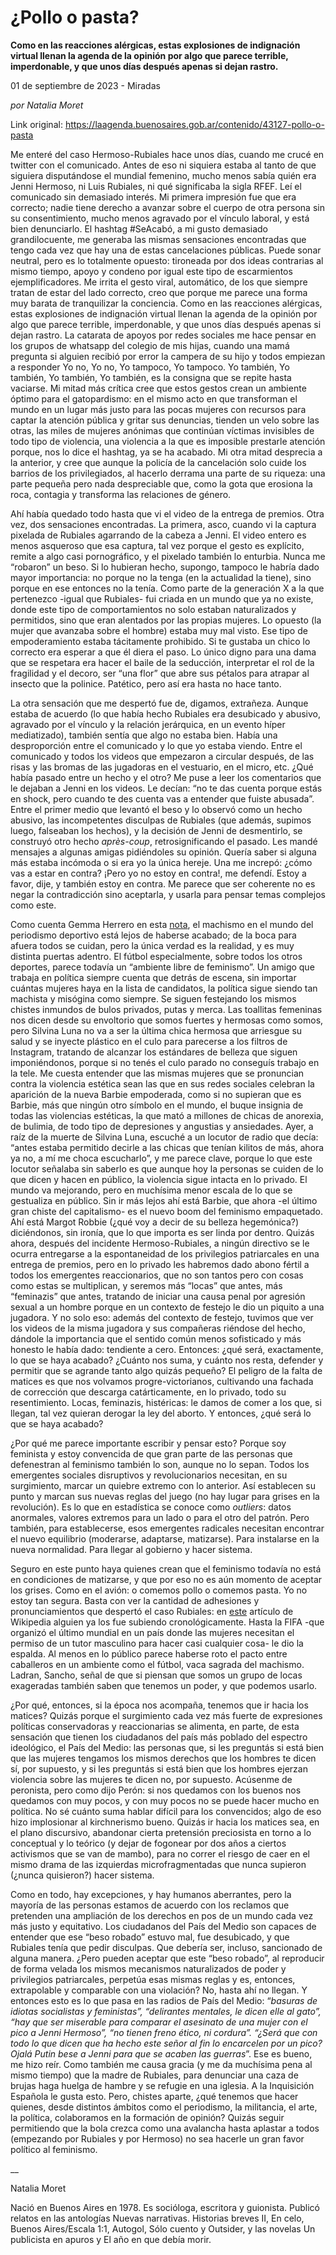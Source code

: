 # ¿Pollo o pasta?

**Como en las reacciones alérgicas, estas explosiones de indignación virtual llenan la agenda de la opinión por algo que parece terrible, imperdonable, y que unos días después apenas si dejan rastro.**

01 de septiembre de 2023 - Miradas

_por Natalia Moret_

Link original: https://laagenda.buenosaires.gob.ar/contenido/43127-pollo-o-pasta



Me enteré del caso Hermoso-Rubiales hace unos días, cuando me crucé en twitter con el comunicado. Antes de eso ni siquiera estaba al tanto de que siguiera disputándose el mundial femenino, mucho menos sabía quién era Jenni Hermoso, ni Luis Rubiales, ni qué significaba la sigla RFEF. Leí el comunicado sin demasiado interés. Mi primera impresión fue que era correcto; nadie tiene derecho a avanzar sobre el cuerpo de otra persona sin su consentimiento, mucho menos agravado por el vínculo laboral, y está bien denunciarlo. El hashtag #SeAcabó, a mi gusto demasiado grandilocuente, me generaba las mismas sensaciones encontradas que tengo cada vez que hay una de estas cancelaciones públicas. Puede sonar neutral, pero es lo totalmente opuesto: tironeada por dos ideas contrarias al mismo tiempo, apoyo y condeno por igual este tipo de escarmientos ejemplificadores. Me irrita el gesto viral, automático, de los que siempre tratan de estar del lado correcto, creo que porque me parece una forma muy barata de tranquilizar la conciencia. Como en las reacciones alérgicas, estas explosiones de indignación virtual llenan la agenda de la opinión por algo que parece terrible, imperdonable, y que unos días después apenas si dejan rastro. La catarata de apoyos por redes sociales me hace pensar en los grupos de whatsapp del colegio de mis hijas, cuando una mamá pregunta si alguien recibió por error la campera de su hijo y todos empiezan a responder Yo no, Yo no, Yo tampoco, Yo tampoco. Yo también, Yo también, Yo también, Yo también, es la consigna que se repite hasta vaciarse. Mi mitad más crítica cree que estos gestos crean un ambiente óptimo para el gatopardismo: en el mismo acto en que transforman el mundo en un lugar más justo para las pocas mujeres con recursos para captar la atención pública y gritar sus denuncias, tienden un velo sobre las otras, las miles de mujeres anónimas que continúan víctimas invisibles de todo tipo de violencia, una violencia a la que es imposible prestarle atención porque, nos lo dice el hashtag, ya se ha acabado. Mi otra mitad desprecia a la anterior, y cree que aunque la policía de la cancelación solo cuide los barrios de los privilegiados, al hacerlo derrama una parte de su riqueza: una parte pequeña pero nada despreciable que, como la gota que erosiona la roca, contagia y transforma las relaciones de género.




Ahí había quedado todo hasta que vi el video de la entrega de premios. Otra vez, dos sensaciones encontradas. La primera, asco, cuando vi la captura pixelada de Rubiales agarrando de la cabeza a Jenni. El video entero es menos asqueroso que esa captura, tal vez porque el gesto es explícito, remite a algo casi pornográfico, y el pixelado también lo enturbia. Nunca me “robaron” un beso. Si lo hubieran hecho, supongo, tampoco le habría dado mayor importancia: no porque no la tenga (en la actualidad la tiene), sino porque en ese entonces no la tenía. Como parte de la generación X a la que pertenezco -igual que Rubiales- fui criada en un mundo que ya no existe, donde este tipo de comportamientos no solo estaban naturalizados y permitidos, sino que eran alentados por las propias mujeres. Lo opuesto (la mujer que avanzaba sobre el hombre) estaba muy mal visto. Ese tipo de empoderamiento estaba tácitamente prohibido. Si te gustaba un chico lo correcto era esperar a que él diera el paso. Lo único digno para una dama que se respetara era hacer el baile de la seducción, interpretar el rol de la fragilidad y el decoro, ser “una flor” que abre sus pétalos para atrapar al insecto que la polinice. Patético, pero así era hasta no hace tanto.




La otra sensación que me despertó fue de, digamos, extrañeza. Aunque estaba de acuerdo (lo que había hecho Rubiales era desubicado y abusivo, agravado por el vínculo y la relación jerárquica, en un evento híper mediatizado), también sentía que algo no estaba bien. Había una desproporción entre el comunicado y lo que yo estaba viendo. Entre el comunicado y todos los videos que empezaron a circular después, de las risas y las bromas de las jugadoras en el vestuario, en el micro, etc. ¿Qué había pasado entre un hecho y el otro? Me puse a leer los comentarios que le dejaban a Jenni en los videos. Le decían: “no te das cuenta porque estás en shock, pero cuando te des cuenta vas a entender que fuiste abusada”. Entre el primer medio que levantó el beso y lo observó como un hecho abusivo, las incompetentes disculpas de Rubiales (que además, supimos luego, falseaban los hechos), y la decisión de Jenni de desmentirlo, se construyó otro hecho *après-coup*, retrosignificando el pasado. Les mandé mensajes a algunas amigas pidiéndoles su opinión. Quería saber si alguna más estaba incómoda o si era yo la única hereje. Una me increpó: ¿cómo vas a estar en contra? ¡Pero yo no estoy en contra!, me defendí. Estoy a favor, dije, y también estoy en contra. Me parece que ser coherente no es negar la contradicción sino aceptarla, y usarla para pensar temas complejos como este.




Como cuenta Gemma Herrero en esta [nota](https://sport.jotdown.es/2023/08/27/como-ibamos-a-explicar-la-situacion-de-las-futbolistas-si-en-las-redacciones-estamos-rodeadas-de-rubiales), el machismo en el mundo del periodismo deportivo está lejos de haberse acabado; de la boca para afuera todos se cuidan, pero la única verdad es la realidad, y es muy distinta puertas adentro. El fútbol especialmente, sobre todos los otros deportes, parece todavía un “ambiente libre de feminismo”. Un amigo que trabaja en política siempre cuenta que detrás de escena, sin importar cuántas mujeres haya en la lista de candidatos, la política sigue siendo tan machista y misógina como siempre. Se siguen festejando los mismos chistes inmundos de bulos privados, putas y merca. Las toallitas femeninas nos dicen desde su envoltorio que somos fuertes y hermosas como somos, pero Silvina Luna no va a ser la última chica hermosa que arriesgue su salud y se inyecte plástico en el culo para parecerse a los filtros de Instagram, tratando de alcanzar los estándares de belleza que siguen imponiéndonos, porque si no tenés el culo parado no conseguís trabajo en la tele. Me cuesta entender que las mismas mujeres que se pronuncian contra la violencia estética sean las que en sus redes sociales celebran la aparición de la nueva Barbie empoderada, como si no supieran que es Barbie, más que ningún otro símbolo en el mundo, el buque insignia de todas las violencias estéticas, la que mató a millones de chicas de anorexia, de bulimia, de todo tipo de depresiones y angustias y ansiedades. Ayer, a raíz de la muerte de Silvina Luna, escuché a un locutor de radio que decía: “antes estaba permitido decirle a las chicas que tenían kilitos de más, ahora ya no, a mí me choca escucharlo”, y me parece clave, porque lo que este locutor señalaba sin saberlo es que aunque hoy la personas se cuiden de lo que dicen y hacen en público, la violencia sigue intacta en lo privado. El mundo va mejorando, pero en muchísima menor escala de lo que se gestualiza en público. Sin ir más lejos ahí está Barbie, que ahora -el último gran chiste del capitalismo- es el nuevo boom del feminismo empaquetado. Ahí está Margot Robbie (¿qué voy a decir de su belleza hegemónica?) diciéndonos, sin ironía, que lo que importa es ser linda por dentro. Quizás ahora, después del incidente Hermoso-Rubiales, a ningún directivo se le ocurra entregarse a la espontaneidad de los privilegios patriarcales en una entrega de premios, pero en lo privado les habremos dado abono fértil a todos los emergentes reaccionarios, que no son tantos pero con cosas como estas se multiplican, y seremos más “locas” que antes, más “feminazis” que antes, tratando de iniciar una causa penal por agresión sexual a un hombre porque en un contexto de festejo le dio un piquito a una jugadora. Y no solo eso: además del contexto de festejo, tuvimos que ver los videos de la misma jugadora y sus compañeras riéndose del hecho, dándole la importancia que el sentido común menos sofisticado y más honesto le había dado: tendiente a cero. Entonces: ¿qué será, exactamente, lo que se haya acabado? ¿Cuánto nos suma, y cuánto nos resta, defender y permitir que se agrande tanto algo quizás pequeño? El peligro de la falta de matices es que nos volvamos progre-victorianos, cultivando una fachada de corrección que descarga catárticamente, en lo privado, todo su resentimiento. Locas, feminazis, histéricas: le damos de comer a los que, si llegan, tal vez quieran derogar la ley del aborto. Y entonces, ¿qué será lo que se haya acabado?




¿Por qué me parece importante escribir y pensar esto? Porque soy feminista y estoy convencida de que gran parte de las personas que defenestran al feminismo también lo son, aunque no lo sepan. Todos los emergentes sociales disruptivos y revolucionarios necesitan, en su surgimiento, marcar un quiebre extremo con lo anterior. Así establecen su punto y marcan sus nuevas reglas del juego (no hay lugar para grises en la revolución). Es lo que en estadística se conoce como *outliers*: datos anormales, valores extremos para un lado o para el otro del patrón. Pero también, para establecerse, esos emergentes radicales necesitan encontrar el nuevo equilibrio (moderarse, adaptarse, matizarse). Para instalarse en la nueva normalidad. Para llegar al gobierno y hacer sistema.




Seguro en este punto haya quienes crean que el feminismo todavía no está en condiciones de matizarse, y que por eso no es aún momento de aceptar los grises. Como en el avión: o comemos pollo o comemos pasta. Yo no estoy tan segura. Basta con ver la cantidad de adhesiones y pronunciamientos que despertó el caso Rubiales: en [este](https://es.wikipedia.org/wiki/Caso_Rubiales) artículo de Wikipedia alguien ya los fue subiendo cronológicamente. Hasta la FIFA -que organizó el último mundial en un país donde las mujeres necesitan el permiso de un tutor masculino para hacer casi cualquier cosa- le dio la espalda. Al menos en lo público parece haberse roto el pacto entre caballeros en un ambiente como el fútbol, vaca sagrada del machismo. Ladran, Sancho, señal de que si piensan que somos un grupo de locas exageradas también saben que tenemos un poder, y que podemos usarlo.




¿Por qué, entonces, si la época nos acompaña, tenemos que ir hacia los matices? Quizás porque el surgimiento cada vez más fuerte de expresiones políticas conservadoras y reaccionarias se alimenta, en parte, de esta sensación que tienen los ciudadanos del país más poblado del espectro ideológico, el País del Medio: las personas que, si les preguntás si está bien que las mujeres tengamos los mismos derechos que los hombres te dicen sí, por supuesto, y si les preguntás si está bien que los hombres ejerzan violencia sobre las mujeres te dicen no, por supuesto. Acúsenme de peronista, pero como dijo Perón: si nos quedamos con los buenos nos quedamos con muy pocos, y con muy pocos no se puede hacer mucho en política. No sé cuánto suma hablar difícil para los convencidos; algo de eso hizo implosionar al kirchnerismo bueno. Quizás ir hacia los matices sea, en el plano discursivo, abandonar cierta pretensión preciosista en torno a lo conceptual y lo teórico (y dejar de fogonear por dos años a ciertos activismos que se van de mambo), para no correr el riesgo de caer en el mismo drama de las izquierdas microfragmentadas que nunca supieron (¿nunca quisieron?) hacer sistema.




Como en todo, hay excepciones, y hay humanos aberrantes, pero la mayoría de las personas estamos de acuerdo con los reclamos que pretenden una ampliación de los derechos en pos de un mundo cada vez más justo y equitativo. Los ciudadanos del País del Medio son capaces de entender que ese “beso robado” estuvo mal, fue desubicado, y que Rubiales tenía que pedir disculpas. Que debería ser, incluso, sancionado de alguna manera. ¿Pero pueden aceptar que este “beso robado”, al reproducir de forma velada los mismos mecanismos naturalizados de poder y privilegios patriarcales, perpetúa esas mismas reglas y es, entonces, extrapolable y comparable con una violación? No, hasta ahí no llegan. Y entonces esto es lo que pasa en las radios de País del Medio: “*basuras de idiotas socialistas y feministas”, “delirantes mentales, le dicen elle al gato”, “hay que ser miserable para comparar el asesinato de una mujer con el pico a Jenni Hermoso”, “no tienen freno ético, ni cordura”. “¿Será que con todo lo que dicen que ha hecho este señor al fin lo encarcelen por un pico? Ojalá Putin bese a Jenni para que se acaben las guerras*”. Ese es bueno, me hizo reír. Como también me causa gracia (y me da muchísima pena al mismo tiempo) que la madre de Rubiales, para denunciar una caza de brujas haga huelga de hambre y se refugie en una iglesia. A la Inquisición Española le gusta esto. Pero, chistes aparte, ¿qué tenemos que hacer quienes, desde distintos ámbitos como el periodismo, la militancia, el arte, la política, colaboramos en la formación de opinión? Quizás seguir permitiendo que la bola crezca como una avalancha hasta aplastar a todos (empezando por Rubiales y por Hermoso) no sea hacerle un gran favor político al feminismo.




\_\_




Natalia Moret




Nació en Buenos Aires en 1978. Es socióloga, escritora y guionista. Publicó relatos en las antologías Nuevas narrativas. Historias breves II, En celo, Buenos Aires/Escala 1:1, Autogol, Sólo cuento y Outsider, y las novelas Un publicista en apuros y El año en que debía morir.



